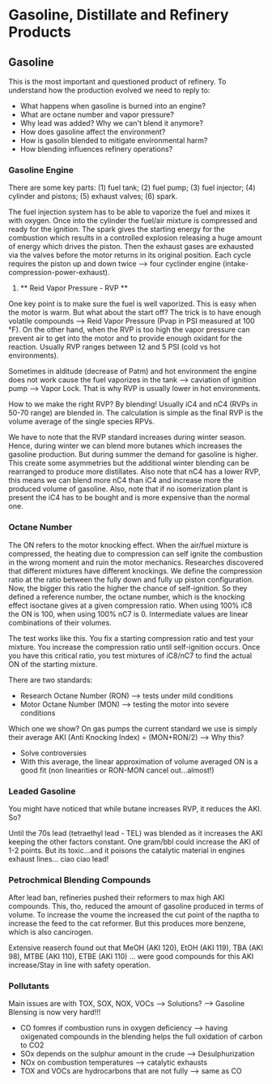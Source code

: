 # Gasoline, Distillate and Refinery Products

## Gasoline

This is the most important and questioned product of refinery. To understand how the production evolved we need to reply to:
- What happens when gasoline is burned into an engine?
- What are octane number and vapor pressure?
- Why lead was added? Why we can't blend it anymore?
- How does gasoline affect the environment?
- How is gasolin blended to mitigate environmental harm?
- How blending influences refinery operations?

### Gasoline Engine

There are some key parts: (1) fuel tank; (2) fuel pump; (3) fuel injector; (4) cylinder and pistons; (5) exhaust valves; (6) spark.

The fuel injection system has to be able to vaporize the fuel and mixes it with oxygen. Once into the cylinder the fuel/air mixture is compressed and ready for the ignition.
The spark gives the starting energy for the combustion which results in a controlled explosion releasing a huge amount of energy which drives the piston. Then the exhaust gases are exhausted via the valves before the motor returns in its original position. Each cycle requires the piston up and down twice --> four cyclinder engine (intake-compression-power-exhaust).

1. ** Reid Vapor Pressure - RVP **

One key point is to make sure the fuel is well vaporized. This is easy when the motor is warm. But what about the start off? The trick is to have enough volatile compounds --> Reid Vapor Pressure (Pvap in PSI measured at 100 °F). On the other hand, when the RVP is too high the vapor pressure can prevent air to get into the motor and to provide enough oxidant for the reaction.
Usually RVP ranges between 12 and 5 PSI (cold vs hot environments).

Sometimes in alditude (decrease of Patm) and hot environment the engine does not work cause the fuel vaporizes in the tank --> caviation of ignition pump --> Vapor Lock.
That is why RVP is usually lower in hot environments.

How to we make the right RVP? By blending! Usually iC4 and nC4 (RVPs in 50-70 range) are blended in. The calculation is simple as the final RVP is the volume average of the single species RPVs. 

We have to note that the RVP standard increases during winter season. Hence, during winter we can blend more butanes which increases the gasoline production. But during summer the demand for gasoline is higher. This create some asymmetries but the additional winter blending can be rearranged to produce more distillates. Also note that nC4 has a lower RVP, this means we can blend more nC4 than iC4 and increase more the produced volume of gasoline. Also, note that if no isomerization plant is present the iC4 has to be bought and is more expensive than the normal one.

### Octane Number

The ON refers to the motor knocking effect. When the air/fuel mixture is compressed, the heating due to compression can self ignite the combustion in the wrong moment and ruin the motor mechanics. Researches discovered that different mixtures have different knockings. We define the compression ratio at the ratio between the fully down and fully up piston configuration. Now, the bigger this ratio the higher the chance of self-ignition. So they defined a reference number, the octane number, which is the knocking effect isoctane gives at a given compression ratio. When using 100% iC8 the ON is 100, when using 100% nC7 is 0. Intermediate values are linear combinations of their volumes.

The test works like this. You fix a starting compression ratio and test your mixture. You increase the compression ratio until self-ignition occurs. Once you have this critical ratio, you test mixtures of iC8/nC7 to find the actual ON of the starting mixture.

There are two standards:
- Research Octane Number (RON) --> tests under mild conditions
- Motor Octane Number (MON) --> testing the motor into severe conditions

Which one we show? On gas pumps the current standard we use is simply their average AKI (Anti Knocking Index) = (MON+RON/2) --> Why this?
- Solve controversies
- With this average, the linear approximation of volume averaged ON is a good fit (non linearities or RON-MON cancel out...almost!)

### Leaded Gasoline

You might have noticed that while butane increases RVP, it reduces the AKI. So?

Until the 70s lead (tetraethyl lead - TEL) was blended as it increases the AKI keeping the other factors constant. One gram/bbl could increase the AKI of 1-2 points. But its toxic...and it poisons the catalytic material in engines exhaust lines... ciao ciao lead!

### Petrochmical Blending Compounds

After lead ban, refineries pushed their reformers to max high AKI compounds. This, tho, reduced the amount of gasoline produced in terms of volume. To increase the voume the increased the cut point of the naptha to increase the feed to the cat reformer. But this produces more benzene, which is also cancirogen.

Extensive reaserch found out that MeOH (AKI 120), EtOH (AKI 119), TBA (AKI 98), MTBE (AKI 110), ETBE (AKI 110) ... were good compounds for this AKI increase/Stay in line with safety operation. 

### Pollutants 

Main issues are with TOX, SOX, NOX, VOCs --> Solutions? --> Gasoline Blensing is now very hard!!!

- CO fomres if combustion runs in oxygen deficiency --> having oxigenated compounds in the blending helps the full oxidation of carbon to CO2
- SOx depends on the sulphur amount in the crude --> Desulphurization
- NOx on combustion temperatures --> catalytic exhausts
- TOX and VOCs are hydrocarbons that are not fully --> same as CO 